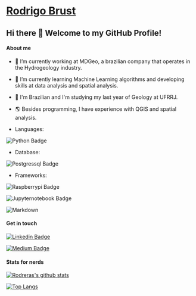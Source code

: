 # [Rodrigo Brust](https://www.linkedin.com/in/rodrigobrust/) 

## Hi there 👋 Welcome to my GitHub Profile! 

#### About me

- 🔭 I’m currently working at MDGeo, a brazilian company that operates in the Hydrogeology industry.
- 🌱 I’m currently learning Machine Learning algorithms and developing skills at data analysis and spatial analysis.
- 💬 I'm Brazilian and I'm studying my last year of Geology at UFRRJ.
- 🌎 Besides programming, I have experience with QGIS and spatial analysis.

- Languages:

![Python Badge](https://img.shields.io/badge/Python-3776AB?style=for-the-badge&logo=python&logoColor=white)

- Database: 
 
![Postgressql Badge](https://img.shields.io/badge/PostgreSQL-316192?style=for-the-badge&logo=postgresql&logoColor=white)


- Frameworks:

![Raspberrypi Badge](https://img.shields.io/badge/RASPBERRY%20PI-C51A4A.svg?&style=for-the-badge&logo=raspberry%20pi&logoColor=white)

![Jupyternotebook Badge](https://img.shields.io/badge/Jupyter-F37626.svg?&style=for-the-badge&logo=Jupyter&logoColor=white)

![Markdown](https://img.shields.io/badge/Markdown-000000?style=for-the-badge&logo=markdown&logoColor=white)



#### Get in touch
[![Linkedin Badge](https://img.shields.io/badge/LinkedIn-0077B5?style=for-the-badge&logo=linkedin&logoColor=white&link=https://www.linkedin.com/in/rodrigobrust/)](https://www.linkedin.com/in/rodrigobrust/)

[![Medium Badge](https://img.shields.io/badge/Medium-12100E?style=for-the-badge&logo=medium&logoColor=white&link=https://rodreras.medium.com)](https://rodreras.medium.com)

#### Stats for nerds

[![Rodreras's github stats](https://github-readme-stats.vercel.app/api?username=rodreras)](https://github.com/anuraghazra/github-readme-stats)

[![Top Langs](https://github-readme-stats.vercel.app/api/top-langs/?username=rodreras)](https://github.com/anuraghazra/github-readme-stats)



